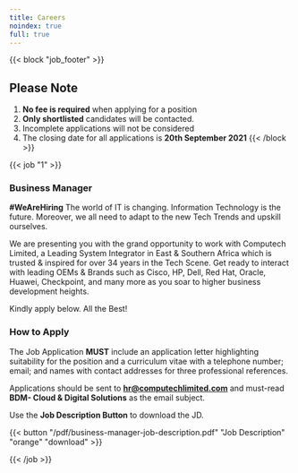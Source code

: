 ```yaml
---
title: Careers
noindex: true
full: true
---
```


<!-- ## Welcome to Computech Limited Careers -->

{{< block "job_footer" >}}
## Please Note

1. __No fee is required__ when applying for a position
2. __Only shortlisted__ candidates will be contacted.
3. Incomplete applications will not be considered
4. The closing date for all applications is __20th September 2021__
{{< /block >}}

{{< job "1" >}}

### Business Manager

__#WeAreHiring__ The world of IT is changing. Information Technology is the future. Moreover, we all need to adapt to the new Tech Trends and upskill ourselves.

We are presenting you with the grand opportunity to work with Computech Limited, a Leading System Integrator in East & Southern Africa which is trusted & inspired for over 34 years in the Tech Scene. Get ready to interact with leading OEMs & Brands such as Cisco, HP, Dell, Red Hat, Oracle, Huawei, Checkpoint, and many more as you soar to higher business development heights. 

Kindly apply below. All the Best!

### How to Apply

The Job Application __MUST__ include an application letter highlighting suitability for the position and a curriculum vitae with a telephone number; email; and names with contact addresses for three professional references.

Applications should be sent to __[hr@computechlimited.com](mailto:hr@computechlimited.com?Subject=BDM-%20Cloud%20&%20Digital%20Solutions)__ and must-read __BDM- Cloud & Digital Solutions__  as the email subject.

Use the __Job Description Button__ to download the JD.
<!-- Use the __Job Description Button__: I will attach the C.V.  -->

{{< button "/pdf/business-manager-job-description.pdf" "Job Description" "orange" "download" >}}

{{< /job >}}
